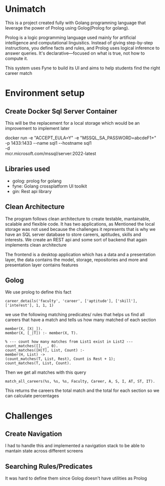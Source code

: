 # Unimatch
This is a project created fully with Golang programning language that leverage the power of Prolog using Golog(Prolog for golang).

Prolog is a logic programming language used mainly for artificial intelligence and computational linguistics. Instead of giving step-by-step instructions, you define facts and rules, and Prolog uses logical inference to answer queries. It's declarative—focused on what is true, not how to compute it.

This system uses Fyne to build its UI and aims to help students find the right career match

# Environment setup
## Create Docker Sql Server Container
This will be the replacement for a local storage which would be an improvement to implement later

docker run -e "ACCEPT_EULA=Y" -e "MSSQL_SA_PASSWORD=abcdeF1+" \
-p 1433:1433 --name sql1 --hostname sql1 \
-d \
mcr.microsoft.com/mssql/server:2022-latest

## Libraries used

* golog: prolog for golang
* fyne: Golang crossplatform UI toolkit
* gin: Rest api library

## Clean Architecture
The program follows clean architecture to create testable, mantainable, scalable and flexible code. It has two applications, as Mentioned the local storage was not used because the challenges it represents that is why we have an SQL server database to store careers, aptitudes, skills and interests. We create an REST api and some sort of backend that again implements clean architecture

The frontend is a desktop application which has a data and a presentation layer, the data contains the model, storage, repositories and more and presentation layer contains features

## Golog
We use prolog to define this fact

```
career_details('faculty', 'career', ['aptitude'], ['skill'], ['interest'], 1, 1, 1)
```

we use the following matching predicates/ rules that helps us find all careers that have a match and tells us how many matched of each section
```
member(X, [X|_]).
member(X, [_|T]) :- member(X, T).

% --- count how many matches from List1 exist in List2 ---
count_matches([], _, 0).
count_matches([H|T], List, Count) :-
member(H, List) ->
(count_matches(T, List, Rest), Count is Rest + 1);
count_matches(T, List, Count).
```

Then we get all matches with this query
```
match_all_careers(%s, %s, %s, Faculty, Career, A, S, I, AT, ST, IT).
```

This returns the careers the total match and the total for each section so we can calculate percentages

# Challenges
## Create Navigation
I had to handle this and implemented a navigation stack to be able to mantain state across different screens

## Searching Rules/Predicates
It was hard to define them since Golog doesn't have utilities as Prolog